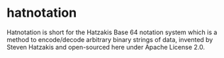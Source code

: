 # hatnotation
Hatnotation is short for the Hatzakis Base 64 notation system which is a method to encode/decode arbitrary binary strings of data, invented by Steven Hatzakis and open-sourced here under Apache License 2.0.
